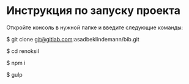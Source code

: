 # Инструкция по запуску проекта


Откройте консоль в нужной папке и введите следующие команды:

$ git clone git@gitlab.com:asadbeklindemann/bib.git

$ cd renoksil

$ npm i

$ gulp